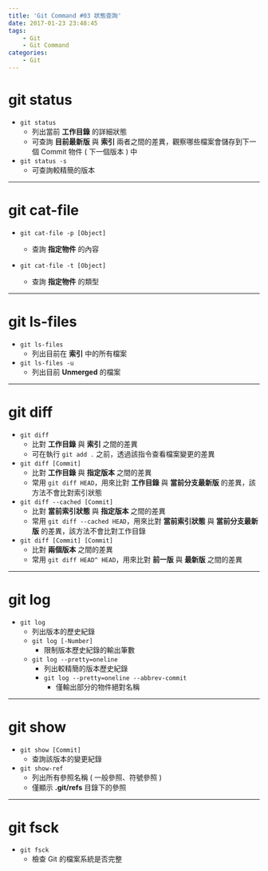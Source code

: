 ```yaml
---
title: 'Git Command #03 狀態查詢'
date: 2017-01-23 23:48:45
tags:
    - Git
    - Git Command
categories:
    - Git
---
```

# git status
- `git status`
    - 列出當前 **工作目錄** 的詳細狀態
    - 可查詢 **目前最新版** 與 **索引** 兩者之間的差異，觀察哪些檔案會儲存到下一個 Commit 物件 ( 下一個版本 ) 中
- `git status -s`
    - 可查詢較精簡的版本

<!-- more -->

---

# git cat-file
 - `git cat-file -p [Object]`
    - 查詢 **指定物件** 的內容

 - `git cat-file -t [Object]`
    - 查詢 **指定物件** 的類型

---

# git ls-files
 - `git ls-files`
    - 列出目前在 **索引** 中的所有檔案
- `git ls-files -u`
    - 列出目前 **Unmerged** 的檔案

---

# git diff
- `git diff`
    - 比對 **工作目錄** 與 **索引** 之間的差異
    - 可在執行 `git add .` 之前，透過該指令查看檔案變更的差異
- `git diff [Commit]`
    - 比對 **工作目錄** 與 **指定版本** 之間的差異
    - 常用 `git diff HEAD`，用來比對 **工作目錄** 與 **當前分支最新版** 的差異，該方法不會比對索引狀態
- `git diff --cached [Commit]`
    - 比對 **當前索引狀態** 與 **指定版本** 之間的差異
    - 常用 `git diff --cached HEAD`，用來比對 **當前索引狀態** 與 **當前分支最新版** 的差異，該方法不會比對工作目錄
- `git diff [Commit] [Commit]`
    - 比對 **兩個版本** 之間的差異
    - 常用 `git diff HEAD^ HEAD`，用來比對 **前一版** 與 **最新版** 之間的差異

---

# git log
 - `git log`
    - 列出版本的歷史紀錄
    - `git log [-Number]`
        - 限制版本歷史紀錄的輸出筆數
    - `git log --pretty=oneline`
        - 列出較精簡的版本歷史紀錄
        - `git log --pretty=oneline --abbrev-commit`
            - 僅輸出部分的物件絕對名稱

---

# git show
- `git show [Commit]`
    - 查詢該版本的變更紀錄
- `git show-ref`
    - 列出所有參照名稱 ( 一般參照、符號參照 )
    - 僅顯示 **.git/refs** 目錄下的參照


---

# git fsck
 - `git fsck`
    - 檢查 Git 的檔案系統是否完整
